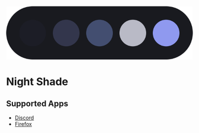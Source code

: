 <h3 align="center"><img src="img/palette.png"></h3>

# Night Shade
## Supported Apps
- [Discord](https://github.com/liferuin/night-shade-discord)
- [Firefox](https://github.com/liferuin/night-shade-firefox)